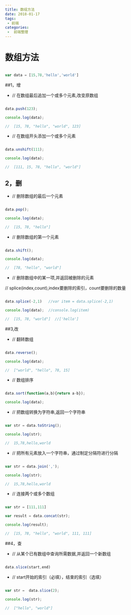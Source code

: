 ```yaml
---
title: 数组方法
date: 2018-01-17
tags:
 - 前端
categories:
 -  前端整理
---
```

# 数组方法
```JavaScript

var data = [15,78,'hello','world']

```

##1，增
+ // 在数组最后追加一个或多个元素,改变原数组

```JavaScript

data.push(123);

console.log(data);

//	[15, 78, "hello", "world", 123]

```

+ //	在数组开头添加一个或多个元素

```JavaScript

data.unshift(111);

console.log(data);

//	[111, 15, 78, "hello", "world"]

```

## 2，删
+ //   删除数组的最后一个元素

```JavaScript

data.pop();

console.log(data);

//	[15, 78, "hello"]

```

+ // 删除数组的第一个元素

```JavaScript

data.shift();

console.log(data);

//	[78, "hello", "world"]

```

+ //	删除数组中的某一项,并返回被删除的元素

//	splice(index,count),index要删除的索引，count要删除的数量

```JavaScript

data.splice(-2,1)	//var item = data.splice(-2,1)

console.log(data);	//console.log(item)

//	[15, 78, "world"]  //['hello']

```

##3,改
+ //	翻转数组

```JavaScript

data.reverse();

console.log(data);

//	["world", "hello", 78, 15]

```

+ //	数组排序

```JavaScript

data.sort(function(a,b){return a-b});

console.log(data);

```

+ //	把数组转换为字符串,返回一个字符串

```JavaScript

var str = data.toString();

console.log(str);

//	15,78,hello,world

```

+ //	把所有元素放入一个字符串，通过制定分隔符进行分隔

```JavaScript

var str = data.join(',');

console.log(str);

//	15,78,hello,world

```

+ //	连接两个或多个数组

```JavaScript

var str = [111,111]

var result = data.concat(str);

console.log(result);

//	[15, 78, "hello", "world", 111, 111]

```

##4，查
+ //	从某个已有数组中查询所需数据,并返回一个新数组

```JavaScript

data.slice(start,end)

```

+ //	start开始的索引（必填），结束的索引（选填）

```JavaScript

var str =  data.slice(2);

console.log(str);

//	["hello", "world"]

```

